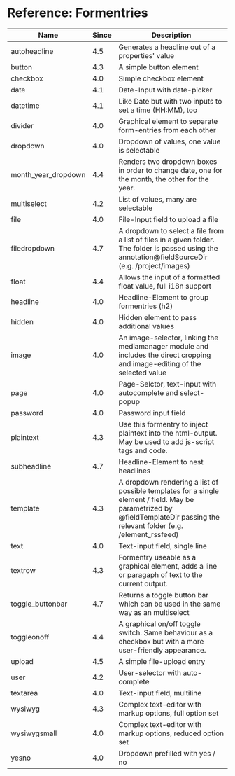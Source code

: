 Reference: Formentries
====


|Name           |Since     |Description               |
|---------------|----------|--------------------------|
|autoheadline   |4.5       |Generates a headline out of a properties' value|
|button	      |4.3       |A simple button element|
|checkbox	      |4.0       |Simple checkbox element|
|date           |4.1       |Date-Input with date-picker|
|datetime       |4.1       |Like Date but with two inputs to set a time (HH:MM), too|
|divider        |4.0       |Graphical element to separate form-entries from each other|
|dropdown	      |4.0       |Dropdown of values, one value is selectable|
|month\_year\_dropdown|4.4 |Renders two dropdown boxes in order to change date, one for the month, the other for the year.|
|multiselect    |4.2       |List of values, many are selectable|
|file           |4.0       |File-Input field to upload a file|
|filedropdown   |4.7       |A dropdown to select a file from a list of files in a given folder. The folder is passed using the annotation@fieldSourceDir (e.g. /project/images)|
|float          |4.4       |Allows the input of a formatted float value, full i18n support|
|headline       |4.0       |Headline-Element to group formentries (h2)|
|hidden         |4.0       |Hidden element to pass additional values|
|image          |4.0       |An image-selector, linking the mediamanager module and includes the direct cropping and image-editing of the selected value|
|page           |4.0       |Page-Selctor, text-input with autocomplete and select-popup|
|password       |4.0       |Password input field|
|plaintext      |4.3       |Use this formentry to inject plaintext into the html-output. May be used to add js-script tags and code.|
|subheadline    |4.7       |Headline-Element to nest headlines |
|template       |4.3       |A dropdown rendering a list of possible templates for a single element / field. May be parametrized by @fieldTemplateDir passing the relevant folder (e.g. /element_rssfeed)|
|text           |4.0       |Text-input field, single line|
|textrow        |4.3       |Formentry useable as a graphical element, adds a line or paragaph of text to the current output.|
|toggle_buttonbar|4.7      |Returns a toggle button bar which can be used in the same way as an multiselect|
|toggleonoff    |4.4       |A graphical on/off toggle switch. Same behaviour as a checkbox but with a more user-friendly appearance.|
|upload         |4.5       |A simple file-upload entry|
|user           |4.2       |User-selector with auto-complete|
|textarea       |4.0       |Text-input field, multiline|
|wysiwyg        |4.3       |Complex text-editor with markup options, full option set|
|wysiwygsmall   |4.0       |Complex text-editor with markup options, reduced option set|
|yesno          |4.0       |Dropdown prefilled with yes / no|
